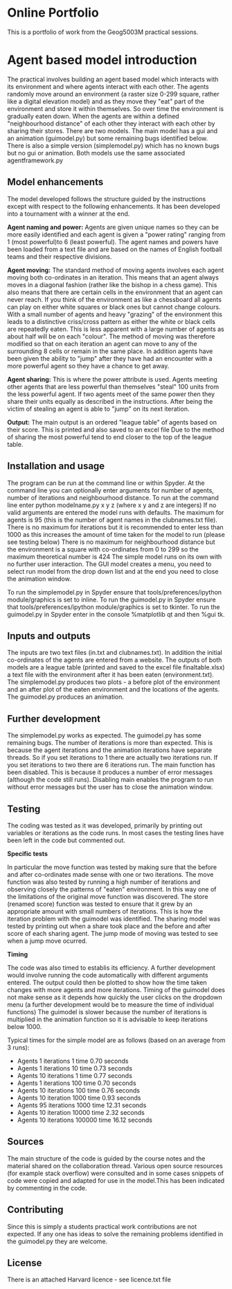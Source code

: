 # Online Portfolio
This is a portfolio of work from the Geog5003M practical sessions.

# Agent based model introduction

The practical involves building an agent based model which interacts with its environment and where agents interact with each other.
The agents randomly move around an environment (a raster size 0-299 square, rather like a digital elevation model) and as they move they "eat" part of the environment and store it within themselves.
So over time the environment is gradually eaten down. When the agents are within a defined "neighbourhood distance" of each other they interact with each other by sharing their stores.
There are two models. The main model has a gui and an animation (guimodel.py) but some remaining bugs identified below.
There is also a simple version (simplemodel.py) which has no known bugs but no gui or animation. Both models use the same associated agentframework.py  

## Model enhancements
The model developed follows the structure guided by the instructions except with respect to the following enhancements. It has been developed into a tournament with a winner at the end.

**Agent naming and power:** Agents are given unique names so they can be more easily identified and each agent is given a "power rating" ranging from 1 (most powerful)to 6 (least powerful).
The agent names and powers have been loaded from a text file and are based on the names of English football teams and their respective divisions. 

**Agent moving:** The standard method of moving agents involves each agent moving both co-ordinates in an iteration. This means that an agent always moves in a diagonal fashion (rather like the bishop in a chess game). This also means that there are certain cells in the environment that an agent can never reach. If you think of the environment as like a chessboard all agents can play on either white squares or black ones but cannot change colours. With a small number of agents and heavy "grazing" of the environment this leads to a distinctive criss/cross pattern as either the white or black cells are repeatedly eaten. This is less apparent with a large number of agents as about half will be on each "colour".
The method of moving was therefore modified so that on each iteration an agent can move to any of the surrounding 8 cells or remain in the same place. 
In addition agents have been given the ability to "jump" after they have had an encounter with a more powerful agent so they have a chance to get away.

**Agent sharing:** This is where the power attribute is used. Agents meeting other agents that are less powerful than themselves "steal" 100 units from the less powerful agent.
If two agents meet of the same power then they share their units equally as described in the instructions. After being the victim of stealing an agent is able to "jump" on its next iteration. 

**Output:** The main output is an ordered "league table" of agents based on their score. This is printed and also saved to an excel file 
Due to the method of sharing the most powerful tend to end closer to the top of the league table.

## Installation and usage
The program can be run at the command line or within Spyder. At the command line you can optionally enter arguments for number of agents, number of iterations and neighbourhood distance.
To run at the command line enter python modelname.py x y z (where x y and z are integers)
If no valid arguments are entered the model runs with defaults.
The maximum for agents is 95 (this is the number of agent names in the clubnames.txt file).
There is no maximum for iterations but it is recommended to enter less than 1000 as this increases the amount of time taken for the model to run (please see testing below)
There is no maximum for neighbourhood distance but the environment is a square with co-ordinates from 0 to 299 so the maximum theoretical number is 424
The simple model runs on its own with no further user interaction.
The GUI model creates a menu, you need to select run model from the drop down list and at the end you need to close the animation window.

To run the simplemodel.py in Spyder ensure that tools/preferences/ipython module/graphics is set to inline.
To run the guimodel.py in Spyder ensure that tools/preferences/ipython module/graphics is set to tkinter.
To run the guimodel.py in Spyder enter in the console %matplotlib qt and then %gui tk.

## Inputs and outputs
The inputs are two text files (in.txt and clubnames.txt). In addition the initial co-ordinates of the agents are entered from a website. 
The outputs of both models are a league table (printed and saved to the excel file finaltable.xlsx) a text file with the environment after it has been eaten (environment.txt).
The simplemodel.py produces two plots - a before plot of the environment and an after plot of the eaten environment and the locations of the agents.
The guimodel.py produces an animation.   

## Further development
The simplemodel.py works as expected.
The guimodel.py has some remaining bugs. The number of iterations is more than expected. This is because the agent iterations and the animation iterations have separate threads.
So if you set iterations to 1 there are actually two iterations run. If you set iterations to two there are 6 iterations run.
The main function has been disabled. This is because it produces a number of error messages (although the code still runs).
Disabling main enables the program to run without error messages but the user has to close the animation window.

## Testing
The coding was tested as it was developed, primarily by printing out variables or iterations as the code runs.
In most cases the testing lines have been left in the code but commented out. 

**Specific tests**

In particular the move function was tested by making sure that the before and after co-ordinates made sense with one or two iterations.
The move function was also tested by running a high number of iterations and observing closely the patterns of "eaten" environment. In this way one of the limitations of the original move function was discovered.
The store (renamed score) function was tested to ensure that it grew by an appropriate amount with small numbers of iterations. This is how the iteration problem with the guimodel was identified.
The sharing model was tested by printing out when a share took place and the before and after score of each sharing agent.
The jump mode of moving was tested to see when a jump move ocurred.
  
**Timing**

The code was also timed to establis its efficiency. A further development would involve running the code automatically with different arguments entered.
The output could then be plotted to show how the time taken changes with more agents and more iterations.
Timing of the guimodel does not make sense as it depends how quickly the user clicks on the dropdown menu (a further development would be to measure the time of individual functions)
The guimodel is slower because the number of iterations is multiplied in the animation function so it is advisable to keep iterations below 1000.

Typical times for the simple model are as follows (based on an average from 3 runs):
* Agents 1   iterations       1 time  0.70 seconds
* Agents 1   iterations      10 time  0.73 seconds
* Agents 10  iterations       1 time  0.77 seconds
* Agents 1   iterations     100 time  0.70 seconds
* Agents 10  iterations     100 time  0.76 seconds
* Agents 10  iteration     1000 time  0.93 seconds
* Agents 95  iterations    1000 time 12.31 seconds
* Agents 10  iteration    10000 time  2.32 seconds
* Agents 10  iterations  100000 time 16.12 seconds
  
## Sources
The main structure of the code is guided by the course notes and the material shared on the collaboration thread. 
Various open source resources (for example stack overflow) were consulted and in some cases snippets of code were copied and adapted for use in the model.This has been indicated by commenting in the code. 

## Contributing
Since this is simply a students practical work contributions are not expected.
If any one has ideas to solve the remaining problems identified in the guimodel.py they are welcome.

## License
There is an attached Harvard licence - see licence.txt file
